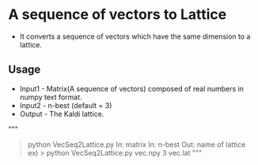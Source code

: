 # A sequence of vectors to Lattice
- It converts a sequence of vectors which have the same dimension to a lattice.

## Usage
- Input1 - Matrix(A sequence of vectors) composed of real numbers in numpy text format.
- Input2 - n-best (default = 3)
- Output - The Kaldi lattice.

"""
> python VecSeq2Lattice.py In: matrix In: n-best Out: name of lattice
ex) > python VecSeq2Lattice.py vec.npy 3 vec.lat
"""


